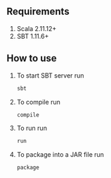 ## Requirements
1. Scala 2.11.12+
2. SBT 1.11.6+
## How to use

1. To start SBT server run
    ```ruby
    sbt
    ```
2. To compile run
    ```ruby
    compile
    ```
3. To run run
    ```ruby
    run
    ```
4. To package into a JAR file run
    ```ruby
    package
    ```